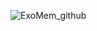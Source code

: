 ![ExoMem_github](https://user-images.githubusercontent.com/7812207/170968660-70a2ef31-e955-43e7-913c-fe1fdc697dc1.png)
